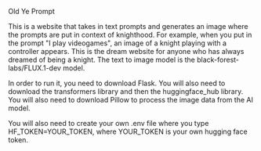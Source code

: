 Old Ye Prompt

This is a website that takes in text prompts and generates an image where the 
prompts are put in context of knighthood. For example, when you put in the prompt "I play videogames", an image of a knight playing with a controller appears. This is the dream website for anyone who has always dreamed of being a knight. The text to image model is the black-forest-labs/FLUX.1-dev model.

In order to run it, you need to download Flask. You will also need to download the transformers library and then the huggingface_hub library. You will also need to download Pillow to process the image data from the AI model.

You will also need to create your own .env file where you type HF_TOKEN=YOUR_TOKEN, where YOUR_TOKEN is your own hugging face token.

